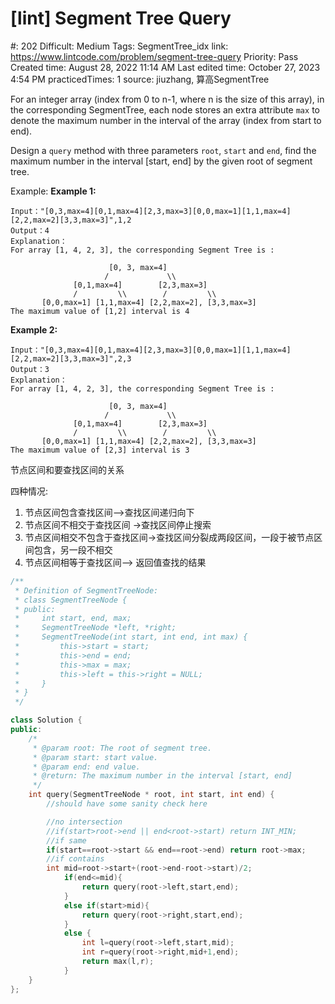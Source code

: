 # [lint] Segment Tree Query

#: 202
Difficult: Medium
Tags: SegmentTree_idx
link: https://www.lintcode.com/problem/segment-tree-query
Priority: Pass
Created time: August 28, 2022 11:14 AM
Last edited time: October 27, 2023 4:54 PM
practicedTimes: 1
source: jiuzhang, 算高SegmentTree

For an integer array (index from 0 to n-1, where n is the size of this array), in the corresponding SegmentTree, each node stores an extra attribute `max` to denote the maximum number in the interval of the array (index from start to end).

Design a `query` method with three parameters `root`, `start` and `end`,  find the maximum number in the interval [start, end] by the given root of segment tree.

Example:
**Example 1:**

```
Input："[0,3,max=4][0,1,max=4][2,3,max=3][0,0,max=1][1,1,max=4][2,2,max=2][3,3,max=3]",1,2
Output：4
Explanation：
For array [1, 4, 2, 3], the corresponding Segment Tree is :

	                  [0, 3, max=4]
	                 /             \\
	          [0,1,max=4]        [2,3,max=3]
	          /         \\        /         \\
	   [0,0,max=1] [1,1,max=4] [2,2,max=2], [3,3,max=3]
The maximum value of [1,2] interval is 4

```

**Example 2:**

```
Input："[0,3,max=4][0,1,max=4][2,3,max=3][0,0,max=1][1,1,max=4][2,2,max=2][3,3,max=3]",2,3
Output：3
Explanation：
For array [1, 4, 2, 3], the corresponding Segment Tree is :

	                  [0, 3, max=4]
	                 /             \\
	          [0,1,max=4]        [2,3,max=3]
	          /         \\        /         \\
	   [0,0,max=1] [1,1,max=4] [2,2,max=2], [3,3,max=3]
The maximum value of [2,3] interval is 3

```

节点区间和要查找区间的关系

四种情况:

1. 节点区间包含查找区间—>查找区间递归向下
2. 节点区间不相交于查找区间 ->查找区间停止搜索
3. 节点区间相交不包含于查找区间->查找区间分裂成两段区间，一段于被节点区间包含，另一段不相交
4. 节点区间相等于查找区间—> 返回值查找的结果

```cpp
/**
 * Definition of SegmentTreeNode:
 * class SegmentTreeNode {
 * public:
 *     int start, end, max;
 *     SegmentTreeNode *left, *right;
 *     SegmentTreeNode(int start, int end, int max) {
 *         this->start = start;
 *         this->end = end;
 *         this->max = max;
 *         this->left = this->right = NULL;
 *     }
 * }
 */

class Solution {
public:
    /*
     * @param root: The root of segment tree.
     * @param start: start value.
     * @param end: end value.
     * @return: The maximum number in the interval [start, end]
     */
    int query(SegmentTreeNode * root, int start, int end) {
        //should have some sanity check here

        //no intersection
        //if(start>root->end || end<root->start) return INT_MIN;
        //if same
        if(start==root->start && end==root->end) return root->max;
        //if contains
        int mid=root->start+(root->end-root->start)/2;
		    if(end<=mid){
		        return query(root->left,start,end);
		    }
		    else if(start>mid){
		        return query(root->right,start,end);
		    }
		    else {
		        int l=query(root->left,start,mid);
		        int r=query(root->right,mid+1,end);
		        return max(l,r);
		    }
    }
};
```